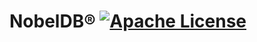 # NobelDB® [![Apache License](https://img.shields.io/badge/license-Apache-blue.svg)](https://github.com/NobelDB/NobelDB/blob/master/LICENSE.pdf)
